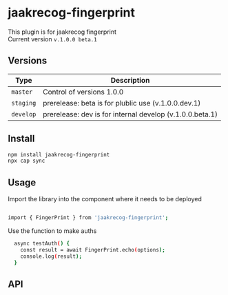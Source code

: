 # jaakrecog-fingerprint

This plugin is for jaakrecog fingerprint  
Current version `v.1.0.0 beta.1` 

## Versions
| Type               | Description |
|--------------------|-------------|
| `master` | Control of versions 1.0.0|
| `staging`          | prerelease: beta is for plublic use (v.1.0.0.dev.1) |
| `develop`       | prerelease: dev is for internal develop (v.1.0.0.beta.1) |

## Install

```bash
npm install jaakrecog-fingerprint
npx cap sync
```
## Usage
Import the library into the component where it needs to be deployed
```bash

import { FingerPrint } from 'jaakrecog-fingerprint';
```
Use the function to make auths
```bash
  async testAuth() {
    const result = await FingerPrint.echo(options);
    console.log(result);
  }
```
## API

<docgen-index></docgen-index>

<docgen-api>
<!-- run docgen to generate docs from the source -->
<!-- More info: https://github.com/ionic-team/capacitor-docgen -->
</docgen-api>
